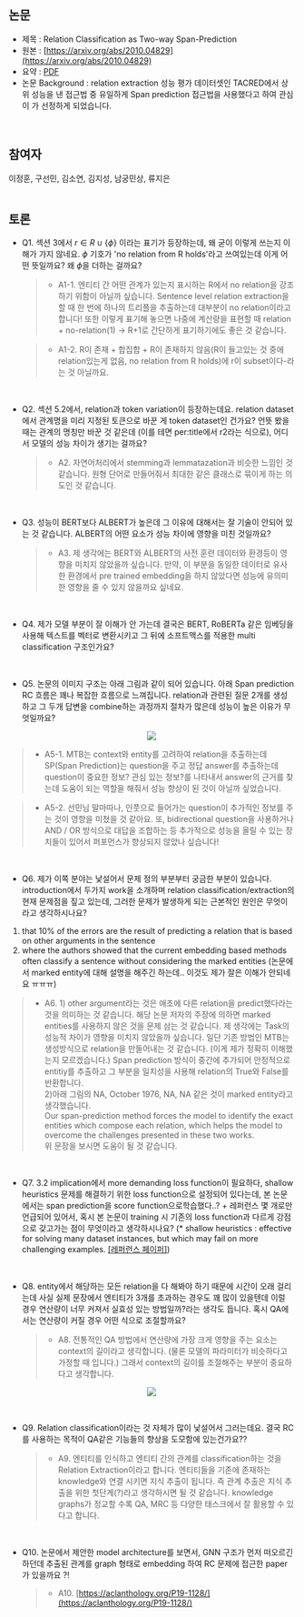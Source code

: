 ## 논문
- 제목 : Relation Classification as Two-way Span-Prediction
- 원본 : [https://arxiv.org/abs/2010.04829](https://arxiv.org/abs/2010.04829)
- 요약 : [PDF](https://github.com/vhrehfdl/NLP-Research-Follow/blob/main/season2/summary/3.%20Relation%20Classification%20as%20Two-way%20Span-Prediction.pdf)
- 논문 Background : relation extraction 성능 평가 데이터셋인 TACRED에서 상위 성능을 낸 접근법 중 유일하게 Span prediction 접근법을 사용했다고 하여 관심이 가 선정하게 되었습니다. 
<br>


## 참여자
이정훈, 구선민, 김소연, 김지성, 남궁민상, 류지은
<br><br>


## 토론
- Q1. 섹션 3에서 $r\in R \cup \left \{ \phi \right \}$ 이라는 표기가 등장하는데, 왜 굳이 이렇게 쓰는지 이해가 가지 않네요. $\phi$ 기호가 'no relation from R holds'라고 쓰여있는데 이게 어떤 뜻일까요? 왜 $\phi$을 더하는 걸까요?

  >- A1-1. 엔티티 간 어떤 관계가 있는지 표시하는 R에서 no relation을 강조하기 위함이 아닐까 싶습니다. Sentence level relation extraction을 할 때 한 번에 하나의 트리플을 추출하는데 대부분이 no relation이라고 합니다! 또한 이렇게 표기해 놓으면 나중에 계산량을 표현할 때 relation + no-relation(1) → R+1로 간단하게 표기하기에도 좋은 것 같습니다.

  >- A1-2. R이 존재 + 합집합 + R이 존재하지 않음(R이 들고있는 것 중에 relation있는게 없음, no relation from R holds)에 r이 subset이다-라는 것 아닐까요.

<br>

- Q2. 섹션 5.2에서, relation과 token variation이 등장하는데요. relation dataset에서 관계명을 미리 지정된 토큰으로 바꾼 게 token dataset인 건가요? 언뜻 봤을 때는 관계의 명칭만 바꾼 것 같은데 (이를 테면 per:title에서 r2라는 식으로), 어디서 모델의 성능 차이가 생기는 걸까요?

  >- A2. 자연어처리에서 stemming과 lemmatazation과 비슷한 느낌인 것 같습니다. 원형 단어로 만들어줘서 최대한 같은 클래스로 묶이게 하는 의도인 것 같습니다.

<br>

- Q3. 성능이 BERT보다 ALBERT가 높은데 그 이유에 대해서는 잘 기술이 안되어 있는 것 같습니다. ALBERT의 어떤 요소가 성능 차이에 영향을 미친 것일까요?

  >- A3. 제 생각에는 BERT와 ALBERT의 사전 훈련 데이터와 환경등이 영향을 미치지 않았을까 싶습니다. 만약, 이 부분을 동일한 데이터로 유사한 환경에서 pre trained embedding을 하지 않았다면 성능에 유의미한 영향을 줄 수 있지 않을까요 싶네요. 

<br>

- Q4. 제가 모델 부분이 잘 이해가 안 가는데 결국은 BERT, RoBERTa 같은 임베딩을 사용해 텍스트를 벡터로 변환시키고 그 뒤에 소프트맥스를 적용한 multi classification 구조인가요?  

<br>

- Q5. 논문의 이미지 구조는 아래 그림과 같이 되어 있습니다. 아래 Span prediction RC 흐름은 꽤나 복잡한 흐름으로 느껴집니다. relation과 관련된 질문 2개를 생성하고 그 두개 답변을 combine하는 과정까지 절차가 많은데 성능이 높은 이유가 무엇일까요?
<p align="center"><img src="https://github.com/vhrehfdl/NLP-Research-Follow/blob/main/season2/img/3-1.png"></p>

  >- A5-1. MTB는 context와 entity를 고려하여 relation을 추출하는데 SP(Span Prediction)는 question을 주고 정답 answer를 추출하는데 question이 중요한 정보? 관심 있는 정보?를 나타내서 answer의 근거를 찾는데 도움이 되는 역할을 해줘서 성능 향상이 된 것이 아닐까 싶었습니다.  

  >- A5-2. 선민님 말마따나, 인풋으로 들어가는 question이 추가적인 정보를 주는 것이 영향을 미쳤을 것 같아요. 또, bidirectional question을 사용하거나 AND / OR 방식으로 대답을 조합하는 등 추가적으로 성능을 올릴 수 있는 장치들이 있어서 퍼포먼스가 향상되지 않았나 싶습니다!

<br>

- Q6. 제가 이쪽 분야는 낯설어서 문제 정의 부분부터 궁금한 부분이 있습니다.  introduction에서 두가지 work을 소개하며  relation classification/extraction의 현재 문제점을 짚고 있는데, 그러한 문제가 발생하게 되는 근본적인 원인은 무엇이라고 생각하시나요?  
1) that 10% of the errors are the result of predicting a relation that is based on other arguments in the sentence  
2) where the authors showed that the current embedding based methods often classify a sentence without considering the marked entities (논문에서 marked entity에 대해 설명을 해주긴 하는데.. 이것도 제가 잘은 이해가 안되네요 ㅠㅠㅠ)

  >- A6. 1) other argument라는 것은 애초에 다른 relation을 predict했다라는 것을 의미하는 것 같습니다. 해당 논문 저자의 주장에 의하면 marked entities를 사용하지 않은 것을 문제 삼는 것 같습니다. 제 생각에는 Task의 성능적 차이가 영향을 미치지 않았을까 싶습니다. 일단 기존 방법인 MTB는 생성방식으로 relation을 만들어내는 것 같습니다. (이게 제가 정확히 이해했는지 모르겠습니다.) Span prediction 방식이 중간에 추가되어 안정적으로 entitiy를 추출하고 그 부분을 일치성을 사용해 relation의 True와 False를 반환합니다.   
2)아래 그림의 NA, October 1976, NA, NA 같은 것이 marked entity라고 생각했습니다.  
Our span-prediction method forces the model to identify the exact entities which compose each relation, which helps the model to overcome the challenges presented in these two works.  
위 문장을 보시면 도움이 될 것 같습니다.

<br>

- Q7. 3.2 implication에서 more demanding loss function이 필요하다, shallow heuristics 문제를 해결하기 위한 loss function으로 설정되어 있다는데,  본 논문에서는 span prediction을 score function으로학습했다..? + 레퍼런스 몇 개로만 언급되어 있어서, 혹시 본 논문이 training 시 기존의 loss function과 다르게 강점으로 갖고가는 점이 무엇이라고 생각하시나요?
(* shallow heuristics : effective for solving many dataset instances, but which may fail on more challenging examples. [[레퍼런스 페이퍼]](https://arxiv.org/pdf/2010.03656.pdf)) 

<br>

- Q8. entity에서 해당하는 모든 relation을 다 해봐야 하기 때문에 시간이 오래 걸리는데 사실 실제 문장에서 엔티티가 3개를 초과하는 경우도 꽤 많이 있을텐데 이럴 경우 연산량이 너무 커져서 실효성 있는 방법일까?라는 생각도 듭니다. 혹시 QA에서는 연산량이 커질 경우 어떤 식으로 조절할까요?  

  >- A8. 전통적인 QA 방법에서 연산량에 가장 크게 영향을 주는 요소는 context의 길이라고 생각합니다. (물론 모델의 파라미터가 비슷하다고 가정할 때 입니다.) 그래서 context의 길이를 조절해주는 부분이 중요하다고 생각합니다. 
<p align="center"><img src="https://github.com/vhrehfdl/NLP-Research-Follow/blob/main/season2/img/3-2.png"></p>

<br>

- Q9. Relation classification이라는 것 자체가 많이 낯설어서 그러는데요. 결국 RC를 사용하는 목적이 QA같은 기능들의 향상을 도모함에 있는건가요??

  >- A9. 엔티티를 인식하고 엔티티 간의 관계를 classification하는 것을 Relation Extraction이라고 합니다. 엔티티들을 기존에 존재하는 knowledge와 연결 시키면 지식 추출이 됩니다. 즉 관계 추출은 지식 추출을 위한 첫단계(?)라고 생각하시면 될 것 같습니다. knowledge graphs가 정교할 수록 QA, MRC 등 다양한 태스크에서 잘 활용할 수 있다고 합니다.

<br>

- Q10. 논문에서 제안한 model architecture를 보면서, GNN 구조가 먼저 떠오르긴하던데 추출된 관계를 graph 형태로 embedding 하여 RC 문제에 접근한 paper가 있을까요 ?! 

  >- A10. [https://aclanthology.org/P19-1128/](https://aclanthology.org/P19-1128/)
